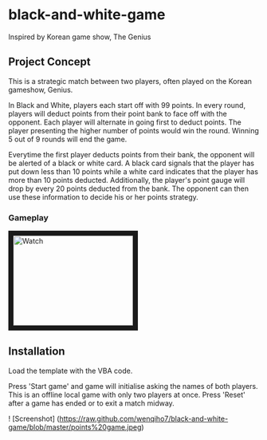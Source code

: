 # black-and-white-game
Inspired by Korean game show, The Genius
## Project Concept
This is a strategic match between two players, often played on the Korean gameshow, Genius.

In Black and White, players each start off with 99 points. In every round, players will deduct points from their point bank to face off with the opponent. Each player will alternate in going first to deduct points. The player presenting the higher number of points would win the round. Winning 5 out of 9 rounds will end the game.

Everytime the first player deducts points from their bank, the opponent will be alerted of a black or white card. A black card signals that the player has put down less than 10 points while a white card indicates that the player has more than 10 points deducted. Additionally, the player's point gauge will drop by every 20 points deducted from the bank. The opponent can then use these information to decide his or her points strategy.

### Gameplay
<a href="https://www.youtube.com/watch?v=v_i9V6r-wgc" target="_blank"><img src="http://img.youtube.com/vi/v_i9V6r-wgc/0.jpg" 
alt="Watch" width="240" height="180" border="10" /></a>

## Installation
Load the template with the VBA code.

Press 'Start game' and game will initialise asking the names of both players. This is an offline local game with only two players at once. Press 'Reset' after a game has ended or to exit a match midway.

! [Screenshot] (https://raw.github.com/wenqiho7/black-and-white-game/blob/master/points%20game.jpeg)
